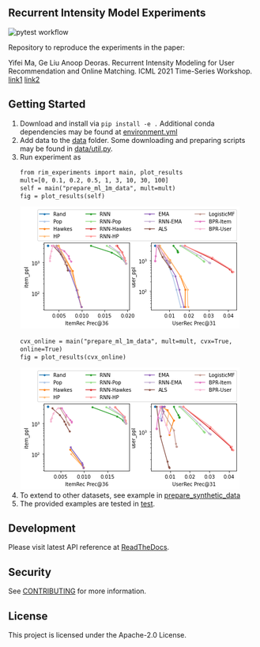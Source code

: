 ## Recurrent Intensity Model Experiments

![pytest workflow](https://github.com/awslabs/recurrent-intensity-model-experiments/actions/workflows/python-app.yml/badge.svg)

Repository to reproduce the experiments in the paper:

Yifei Ma, Ge Liu Anoop Deoras. Recurrent Intensity Modeling for User Recommendation and Online Matching. ICML 2021 Time-Series Workshop.
[link1](http://roseyu.com/time-series-workshop/submissions/2021/TSW-ICML2021_paper_47.pdf)
[link2](https://www.amazon.science/publications/recurrent-intensity-modeling-for-user-recommendation-and-online-matching)


## Getting Started

1. Download and install via `pip install -e .` Additional conda dependencies may be found at [environment.yml](environment.yml)
2. Add data to the [data](data) folder. Some downloading and preparing scripts may be found in [data/util.py](data/util.py).
3. Run experiment as
    ```
    from rim_experiments import main, plot_results
    mult=[0, 0.1, 0.2, 0.5, 1, 3, 10, 30, 100]
    self = main("prepare_ml_1m_data", mult=mult)
    fig = plot_results(self)
    ```
    ![greedy-ml-1m](figure/greedy-ml-1m.png)
    ```
    cvx_online = main("prepare_ml_1m_data", mult=mult, cvx=True, online=True)
    fig = plot_results(cvx_online)
    ```
    ![online-ml-1m](figure/online-ml-1m.png)
4. To extend to other datasets, see example in [prepare_synthetic_data](src/rim_experiments/dataset/__init__.py)
5. The provided examples are tested in [test](test).

## Development

Please visit latest API reference at [ReadTheDocs](https://recurrent-intensity-model-experiments.readthedocs.io/).

## Security

See [CONTRIBUTING](CONTRIBUTING.md#security-issue-notifications) for more information.

## License

This project is licensed under the Apache-2.0 License.

